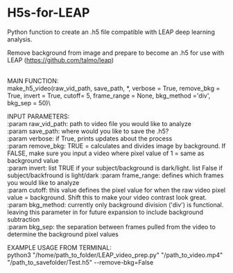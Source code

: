 # H5s-for-LEAP
Python function to create an .h5 file compatible with LEAP deep learning analysis.

Remove background from image and prepare to become an .h5 for use with LEAP (https://github.com/talmo/leap)
 <br />
  <br />




MAIN FUNCTION: <br />
make_h5_video(raw_vid_path, save_path, *, verbose = True, remove_bkg = True, invert = True,
              cutoff= 5, frame_range = None, bkg_method ='div', bkg_sep = 50)\


INPUT PARAMETERS:<br />
:param raw_vid_path: path to video file you would like to analyze <br />
:param save_path: where would you like to save the .h5? <br />
:param verbose: if True, prints updates about the process <br />
:param remove_bkg: TRUE = calculates and divides image by background. If FALSE, make sure you input a video where pixel value of 1 = same as background value <br />
:param invert: list TRUE if your subject/background is dark/light. list False if subject/backfround is light/dark
:param frame_range: defines which frames you would like to analyze  <br />
:param cutoff: this value defines the pixel value for when the raw video pixel value = background. Shift this to
    make your video contrast look great.  <br />
:param bkg_method: currently only background division ('div') is functional. leaving this parameter in for future
    expansion to include background subtraction  <br />
:param bkg_sep: the separation between frames pulled from the video to determine the background pixel values  <br />



EXAMPLE USAGE FROM TERMINAL: <br />
python3 "/home/path_to_folder/LEAP_video_prep.py" "/path_to_video.mp4" "/path_to_savefolder/Test.h5" --remove-bkg=False
